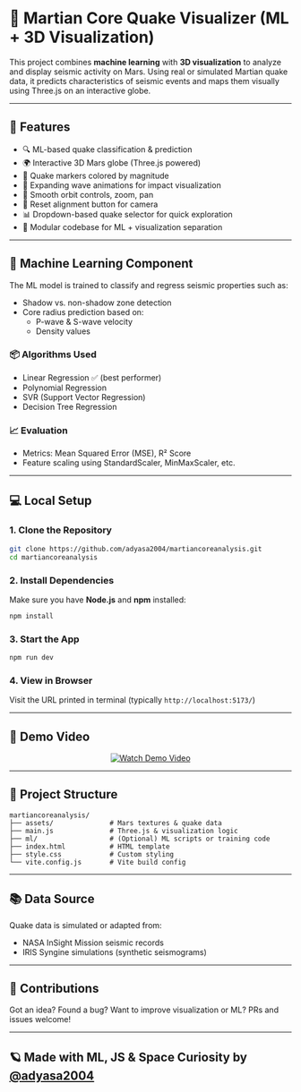 # 🤖 Martian Core Quake Visualizer (ML + 3D Visualization)

This project combines **machine learning** with **3D visualization** to analyze and display seismic activity on Mars. Using real or simulated Martian quake data, it predicts characteristics of seismic events and maps them visually using Three.js on an interactive globe.

---

## 🚀 Features

- 🔍 ML-based quake classification & prediction
- 🌍 Interactive 3D Mars globe (Three.js powered)
- 📍 Quake markers colored by magnitude
- 🔁 Expanding wave animations for impact visualization
- 🧭 Smooth orbit controls, zoom, pan
- 🔄 Reset alignment button for camera
- 📊 Dropdown-based quake selector for quick exploration
- 📐 Modular codebase for ML + visualization separation

---

## 🧠 Machine Learning Component

The ML model is trained to classify and regress seismic properties such as:

- Shadow vs. non-shadow zone detection
- Core radius prediction based on:
  - P-wave & S-wave velocity
  - Density values

### 📦 Algorithms Used

- Linear Regression ✅ (best performer)
- Polynomial Regression
- SVR (Support Vector Regression)
- Decision Tree Regression

### 📈 Evaluation

- Metrics: Mean Squared Error (MSE), R² Score
- Feature scaling using StandardScaler, MinMaxScaler, etc.

---

## 💻 Local Setup

### 1. Clone the Repository
```bash
git clone https://github.com/adyasa2004/martiancoreanalysis.git
cd martiancoreanalysis
```

### 2. Install Dependencies
Make sure you have **Node.js** and **npm** installed:
```bash
npm install
```

### 3. Start the App
```bash
npm run dev
```

### 4. View in Browser
Visit the URL printed in terminal (typically `http://localhost:5173/`)

---

## 🎥 Demo Video

<p align="center">
  <a href="https://drive.google.com/file/d/1me1K_lCHtz8hJqQ1P0RRMrMEFDTmgXFc/view?usp=share_link" target="_blank">
    <img src="https://img.shields.io/badge/▶️%20Click%20to%20Watch%20Demo-blue?style=for-the-badge" alt="Watch Demo Video"/>
  </a>
</p>

---

## 📁 Project Structure

```
martiancoreanalysis/
├── assets/              # Mars textures & quake data
├── main.js              # Three.js & visualization logic
├── ml/                  # (Optional) ML scripts or training code
├── index.html           # HTML template
├── style.css            # Custom styling
└── vite.config.js       # Vite build config
```

---

## 📚 Data Source

Quake data is simulated or adapted from:
- NASA InSight Mission seismic records
- IRIS Syngine simulations (synthetic seismograms)

---

## 🤝 Contributions

Got an idea? Found a bug? Want to improve visualization or ML? PRs and issues welcome!

---

## 🪐 Made with ML, JS & Space Curiosity by [@adyasa2004](https://github.com/adyasa2004)

